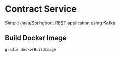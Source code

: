 # Contract Service
Simple Java/Springboot REST application using Kafka

## Build Docker Image
```
gradle dockerBuildImage
```
